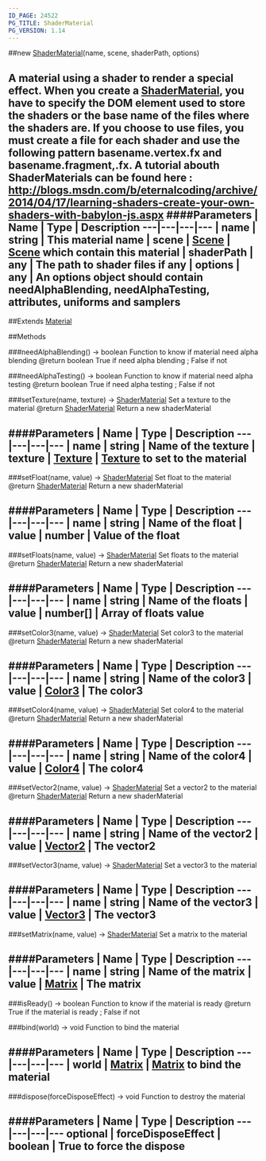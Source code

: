 ```yaml
---
ID_PAGE: 24522
PG_TITLE: ShaderMaterial
PG_VERSION: 1.14
---
```

##new [ShaderMaterial](/classes/ShaderMaterial)(name, scene, shaderPath, options)

A material using a shader to render a special effect. When you create a [ShaderMaterial](/classes/ShaderMaterial), you have to
specify the DOM element used to store the shaders or the base name of the files where the shaders are.
If you choose to use files, you must create a file for each shader and use the following pattern basename.vertex.fx and basename.fragment,.fx.
A tutorial abouth ShaderMaterials can be found here : http://blogs.msdn.com/b/eternalcoding/archive/2014/04/17/learning-shaders-create-your-own-shaders-with-babylon-js.aspx
####Parameters
 | Name | Type | Description
---|---|---|---
 | name | string | This material name
 | scene | [Scene](/classes/Scene) | [Scene](/classes/Scene) which contain this material
 | shaderPath | any | The path to shader files if any
 | options | any | An options object should contain needAlphaBlending, needAlphaTesting, attributes, uniforms and samplers
---

##Extends [Material](/classes/Material)


##Methods

###needAlphaBlending() &rarr; boolean
Function to know if material need alpha blending
@return boolean True if need alpha blending ; False if not


###needAlphaTesting() &rarr; boolean
Function to know if material need alpha testing
@return boolean True if need alpha testing ; False if not


###setTexture(name, texture) &rarr; [ShaderMaterial](/classes/ShaderMaterial)
Set a texture to the material
@return [ShaderMaterial](/classes/ShaderMaterial) Return a new shaderMaterial

####Parameters
 | Name | Type | Description
---|---|---|---
 | name | string | Name of the texture
 | texture | [Texture](/classes/Texture) | [Texture](/classes/Texture) to set to the material
---

###setFloat(name, value) &rarr; [ShaderMaterial](/classes/ShaderMaterial)
Set float to the material
@return [ShaderMaterial](/classes/ShaderMaterial) Return a new shaderMaterial

####Parameters
 | Name | Type | Description
---|---|---|---
 | name | string | Name of the float
 | value | number | Value of the float
---

###setFloats(name, value) &rarr; [ShaderMaterial](/classes/ShaderMaterial)
Set floats to the material
@return [ShaderMaterial](/classes/ShaderMaterial) Return a new shaderMaterial

####Parameters
 | Name | Type | Description
---|---|---|---
 | name | string | Name of the floats
 | value | number[] | Array of floats value
---

###setColor3(name, value) &rarr; [ShaderMaterial](/classes/ShaderMaterial)
Set color3 to the material
@return [ShaderMaterial](/classes/ShaderMaterial) Return a new shaderMaterial

####Parameters
 | Name | Type | Description
---|---|---|---
 | name | string | Name of the color3
 | value | [Color3](/classes/Color3) | The color3
---

###setColor4(name, value) &rarr; [ShaderMaterial](/classes/ShaderMaterial)
Set color4 to the material
@return [ShaderMaterial](/classes/ShaderMaterial) Return a new shaderMaterial

####Parameters
 | Name | Type | Description
---|---|---|---
 | name | string | Name of the color4
 | value | [Color4](/classes/Color4) | The color4
---

###setVector2(name, value) &rarr; [ShaderMaterial](/classes/ShaderMaterial)
Set a vector2 to the material
@return [ShaderMaterial](/classes/ShaderMaterial) Return a new shaderMaterial

####Parameters
 | Name | Type | Description
---|---|---|---
 | name | string | Name of the vector2
 | value | [Vector2](/classes/Vector2) | The vector2
---

###setVector3(name, value) &rarr; [ShaderMaterial](/classes/ShaderMaterial)
Set a vector3 to the material

####Parameters
 | Name | Type | Description
---|---|---|---
 | name | string | Name of the vector3
 | value | [Vector3](/classes/Vector3) | The vector3
---

###setMatrix(name, value) &rarr; [ShaderMaterial](/classes/ShaderMaterial)
Set a matrix to the material

####Parameters
 | Name | Type | Description
---|---|---|---
 | name | string | Name of the matrix
 | value | [Matrix](/classes/Matrix) | The matrix
---

###isReady() &rarr; boolean
Function to know if the material is ready
@return True if the material is ready ; False if not


###bind(world) &rarr; void
Function to bind the material

####Parameters
 | Name | Type | Description
---|---|---|---
 | world | [Matrix](/classes/Matrix) | [Matrix](/classes/Matrix) to bind the material
---

###dispose(forceDisposeEffect) &rarr; void
Function to destroy the material

####Parameters
 | Name | Type | Description
---|---|---|---
optional | forceDisposeEffect | boolean | True to force the dispose
---
